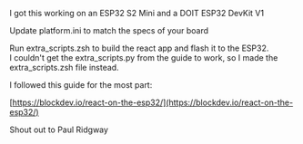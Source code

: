 

I got this working on an ESP32 S2 Mini and a DOIT ESP32 DevKit V1

Update platform.ini to match the specs of your board

Run extra_scripts.zsh to build the react app and flash it to the ESP32.  
I couldn't get the extra_scripts.py from the guide to work, so I made the extra_scripts.zsh file instead.

I followed this guide for the most part:

[https://blockdev.io/react-on-the-esp32/](https://blockdev.io/react-on-the-esp32/)

Shout out to Paul Ridgway
